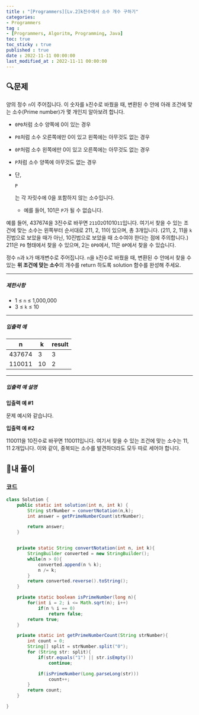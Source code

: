 ```yaml
---
title : "[Programmers][Lv.2]k진수에서 소수 개수 구하기"
categories:
- Programmers
tag :
- [Programmers, Algoritm, Programming, Java]
toc: true
toc_sticky : true
published : true
date : 2022-11-11 00:00:00
last_modified_at : 2022-11-11 00:00:00
---
```


## 🔍문제

양의 정수 `n`이 주어집니다. 이 숫자를 `k`진수로 바꿨을 때, 변환된 수 안에 아래 조건에 맞는 소수(Prime number)가 몇 개인지 알아보려 합니다.

- `0P0`처럼 소수 양쪽에 0이 있는 경우

- `P0`처럼 소수 오른쪽에만 0이 있고 왼쪽에는 아무것도 없는 경우

- `0P`처럼 소수 왼쪽에만 0이 있고 오른쪽에는 아무것도 없는 경우

- `P`처럼 소수 양쪽에 아무것도 없는 경우

- 단,

   

  ```
  P
  ```

  는 각 자릿수에 0을 포함하지 않는 소수입니다.

  - 예를 들어, 101은 `P`가 될 수 없습니다.

예를 들어, 437674을 3진수로 바꾸면 `211`0`2`01010`11`입니다. 여기서 찾을 수 있는 조건에 맞는 소수는 왼쪽부터 순서대로 211, 2, 11이 있으며, 총 3개입니다. (211, 2, 11을 `k`진법으로 보았을 때가 아닌, 10진법으로 보았을 때 소수여야 한다는 점에 주의합니다.) 211은 `P0` 형태에서 찾을 수 있으며, 2는 `0P0`에서, 11은 `0P`에서 찾을 수 있습니다.

정수 `n`과 `k`가 매개변수로 주어집니다. `n`을 `k`진수로 바꿨을 때, 변환된 수 안에서 찾을 수 있는 **위 조건에 맞는 소수**의 개수를 return 하도록 solution 함수를 완성해 주세요.

------



##### 제한사항

- 1 ≤ `n` ≤ 1,000,000
- 3 ≤ `k` ≤ 10



------



##### 입출력 예

| n      | k    | result |
| ------ | ---- | ------ |
| 437674 | 3    | 3      |
| 110011 | 10   | 2      |

------



##### 입출력 예 설명

**입출력 예 #1**

문제 예시와 같습니다.

**입출력 예 #2**

110011을 10진수로 바꾸면 110011입니다. 여기서 찾을 수 있는 조건에 맞는 소수는 11, 11 2개입니다. 이와 같이, 중복되는 소수를 발견하더라도 모두 따로 세어야 합니다.



## 📝내 풀이

### 코드

```java
class Solution {
    public static int solution(int n, int k) {
        String strNumber = convertNotation(n,k);
        int answer = getPrimeNumberCount(strNumber);

        return answer;
    }


    private static String convertNotation(int n, int k){
        StringBuilder converted = new StringBuilder();
        while(n > 0){
            converted.append(n % k);
            n /= k;
        }
        return converted.reverse().toString();
    }

    private static boolean isPrimeNumber(long n){
        for(int i = 2; i <= Math.sqrt(n); i++)
            if(n % i == 0)
                return false;
        return true;
    }

    private static int getPrimeNumberCount(String strNumber){
        int count = 0;
        String[] split = strNumber.split("0");
        for (String str: split){
            if(str.equals("1") || str.isEmpty())
                continue;

            if(isPrimeNumber(Long.parseLong(str)))
                count++;
        }
        return count;
    }

}
```
